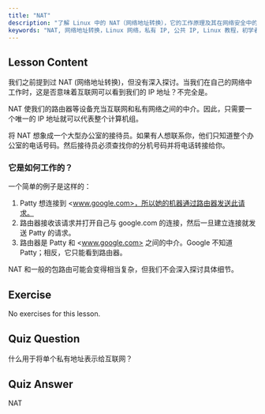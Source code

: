 ```yaml
---
title: "NAT"
description: "了解 Linux 中的 NAT（网络地址转换），它的工作原理及其在网络安全中的作用。理解私有 IP 与公共 IP。Linux 网络指南。"
keywords: "NAT, 网络地址转换，Linux 网络，私有 IP, 公共 IP, Linux 教程，初学者指南"
---
```


## Lesson Content

我们之前提到过 NAT (网络地址转换)，但没有深入探讨。当我们在自己的网络中工作时，这是否意味着互联网可以看到我们的 IP 地址？不完全是。

NAT 使我们的路由器等设备充当互联网和私有网络之间的中介。因此，只需要一个唯一的 IP 地址就可以代表整个计算机组。

将 NAT 想象成一个大型办公室的接待员。如果有人想联系你，他们只知道整个办公室的电话号码。然后接待员必须查找你的分机号码并将电话转接给你。

### 它是如何工作的？

一个简单的例子是这样的：

1. Patty 想连接到 <www.google.com>，所以她的机器通过路由器发送此请求。
2. 路由器接收该请求并打开自己与 google.com 的连接，然后一旦建立连接就发送 Patty 的请求。
3. 路由器是 Patty 和 <www.google.com> 之间的中介。Google 不知道 Patty；相反，它只能看到路由器。

NAT 和一般的包路由可能会变得相当复杂，但我们不会深入探讨具体细节。

## Exercise

No exercises for this lesson.

## Quiz Question

什么用于将单个私有地址表示给互联网？

## Quiz Answer

NAT
